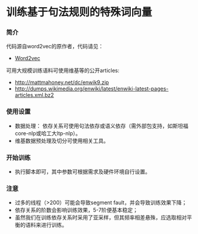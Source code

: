 # 训练基于句法规则的特殊词向量

### 简介
代码源自word2vec的原作者，代码请见：

* [Word2vec](https://code.google.com/archive/p/word2vec/)

可用大规模训练语料可使用维基等的公开articles: 
* http://mattmahoney.net/dc/enwik9.zip 
* http://dumps.wikimedia.org/enwiki/latest/enwiki-latest-pages-articles.xml.bz2

### 使用设置
* 数据处理： 依存关系可使用句法依存或语义依存（需外部包支持，如斯坦福core-nlp或哈工大ltp-nlp）。
* 维基数据预处理及切分可使用相关工具。
  
### 开始训练
* 执行脚本即可，其中参数可根据需求及硬件环境自行设置。
 
### 注意
* 过多的线程（>200）可能会导致segment fault，并会导致训练效果下降；
* 依存关系的阶数会影响训练效果，5-7阶便基本稳定；
* 虽然我们在训练依存关系时采用了亚采样，但其频率相差悬殊，应选取相对平衡的语料来进行训练。

